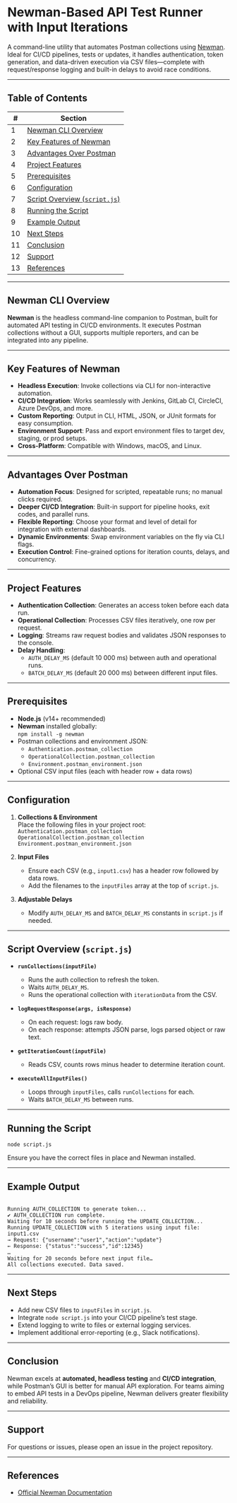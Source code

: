 # Newman-Based API Test Runner with Input Iterations

A command-line utility that automates Postman collections using [Newman](https://github.com/postmanlabs/newman). 
Ideal for CI/CD pipelines, tests or updates, it handles authentication, token generation, and data-driven execution via CSV files—complete with request/response logging and built-in delays to avoid race conditions.

---

## Table of Contents

<table>
  <thead>
    <tr>
      <th>#</th>
      <th>Section</th>
    </tr>
  </thead>
  <tbody>
    <tr>
      <td>1</td>
      <td><a href="#newman-cli-overview">Newman CLI Overview</a></td>
    </tr>
    <tr>
      <td>2</td>
      <td><a href="#key-features-of-newman">Key Features of Newman</a></td>
    </tr>
    <tr>
      <td>3</td>
      <td><a href="#advantages-over-postman">Advantages Over Postman</a></td>
    </tr>
    <tr>
      <td>4</td>
      <td><a href="#project-features">Project Features</a></td>
    </tr>
    <tr>
      <td>5</td>
      <td><a href="#prerequisites">Prerequisites</a></td>
    </tr>
    <tr>
      <td>6</td>
      <td><a href="#configuration">Configuration</a></td>
    </tr>
    <tr>
      <td>7</td>
      <td><a href="#script-overview-scriptjs">Script Overview (<code>script.js</code>)</a></td>
    </tr>
    <tr>
      <td>8</td>
      <td><a href="#running-the-script">Running the Script</a></td>
    </tr>
    <tr>
      <td>9</td>
      <td><a href="#example-output">Example Output</a></td>
    </tr>
    <tr>
      <td>10</td>
      <td><a href="#next-steps">Next Steps</a></td>
    </tr>
    <tr>
      <td>11</td>
      <td><a href="#conclusion">Conclusion</a></td>
    </tr>
    <tr>
      <td>12</td>
      <td><a href="#support">Support</a></td>
    </tr>
    <tr>
      <td>13</td>
      <td><a href="#references">References</a></td>
    </tr>
  </tbody>
</table>

---

## Newman CLI Overview

**Newman** is the headless command-line companion to Postman, built for automated API testing in CI/CD environments. It executes Postman collections without a GUI, supports multiple reporters, and can be integrated into any pipeline.

---

## Key Features of Newman

- **Headless Execution**: Invoke collections via CLI for non-interactive automation.  
- **CI/CD Integration**: Works seamlessly with Jenkins, GitLab CI, CircleCI, Azure DevOps, and more.  
- **Custom Reporting**: Output in CLI, HTML, JSON, or JUnit formats for easy consumption.  
- **Environment Support**: Pass and export environment files to target dev, staging, or prod setups.  
- **Cross-Platform**: Compatible with Windows, macOS, and Linux.

---

## Advantages Over Postman

- **Automation Focus**: Designed for scripted, repeatable runs; no manual clicks required.  
- **Deeper CI/CD Integration**: Built-in support for pipeline hooks, exit codes, and parallel runs.  
- **Flexible Reporting**: Choose your format and level of detail for integration with external dashboards.  
- **Dynamic Environments**: Swap environment variables on the fly via CLI flags.  
- **Execution Control**: Fine-grained options for iteration counts, delays, and concurrency.

---

## Project Features

- **Authentication Collection**: Generates an access token before each data run.  
- **Operational Collection**: Processes CSV files iteratively, one row per request.  
- **Logging**: Streams raw request bodies and validates JSON responses to the console.  
- **Delay Handling**:  
    - `AUTH_DELAY_MS` (default 10 000 ms) between auth and operational runs.  
    - `BATCH_DELAY_MS` (default 20 000 ms) between different input files.

---

## Prerequisites

- **Node.js** (v14+ recommended)  
- **Newman** installed globally:  
  <code>npm install -g newman</code>  
- Postman collections and environment JSON:  
  - <code>Authentication.postman_collection</code>  
  - <code>OperationalCollection.postman_collection</code>  
  - <code>Environment.postman_environment.json</code>  
- Optional CSV input files (each with header row + data rows)

---

## Configuration

1. **Collections & Environment**  
   Place the following files in your project root:  
   <code>Authentication.postman_collection</code>  
   <code>OperationalCollection.postman_collection</code>  
   <code>Environment.postman_environment.json</code>

2. **Input Files**  
   - Ensure each CSV (e.g., <code>input1.csv</code>) has a header row followed by data rows.  
   - Add the filenames to the `inputFiles` array at the top of <code>script.js</code>.

3. **Adjustable Delays**  
   - Modify `AUTH_DELAY_MS` and `BATCH_DELAY_MS` constants in <code>script.js</code> if needed.

---

## Script Overview (`script.js`)

- **`runCollections(inputFile)`**  
    - Runs the auth collection to refresh the token.  
    - Waits `AUTH_DELAY_MS`.  
    - Runs the operational collection with `iterationData` from the CSV.

- **`logRequestResponse(args, isResponse)`**  
    - On each request: logs raw body.  
    - On each response: attempts JSON parse, logs parsed object or raw text.

- **`getIterationCount(inputFile)`**  
    - Reads CSV, counts rows minus header to determine iteration count.

- **`executeAllInputFiles()`**  
    - Loops through `inputFiles`, calls `runCollections` for each.  
    - Waits `BATCH_DELAY_MS` between runs.

---

## Running the Script

<code>node script.js</code>

Ensure you have the correct files in place and Newman installed.

---

## Example Output

<code>
Running AUTH_COLLECTION to generate token...  
✔ AUTH_COLLECTION run complete.  
Waiting for 10 seconds before running the UPDATE_COLLECTION...  
Running UPDATE_COLLECTION with 5 iterations using input file: input1.csv  
→ Request: {"username":"user1","action":"update"}  
← Response: {"status":"success","id":12345}  
…  
Waiting for 20 seconds before next input file…  
All collections executed. Data saved.  
</code>

---

## Next Steps

- Add new CSV files to `inputFiles` in <code>script.js</code>.  
- Integrate <code>node script.js</code> into your CI/CD pipeline’s test stage.  
- Extend logging to write to files or external logging services.  
- Implement additional error-reporting (e.g., Slack notifications).

---

## Conclusion

Newman excels at **automated, headless testing** and **CI/CD integration**, while Postman’s GUI is better for manual API exploration. For teams aiming to embed API tests in a DevOps pipeline, Newman delivers greater flexibility and reliability.

---

## Support

For questions or issues, please open an issue in the project repository.

---

## References

- [Official Newman Documentation](https://github.com/postmanlabs/newman)
